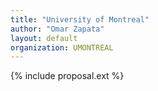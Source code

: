 ```yaml
---
title: "University of Montreal"
author: "Omar Zapata"
layout: default
organization: UMONTREAL
---
```


{% include proposal.ext %}
